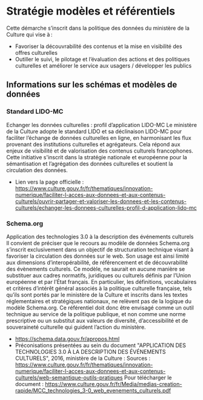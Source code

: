 ﻿# Stratégie modèles et référentiels 

Cette démarche s’inscrit dans la politique des données du ministère de la Culture qui vise à :  

* Favoriser la découvrabilité des contenus et la mise en visibilité des offres culturelles 
* Outiller le suivi, le pilotage et l’évaluation des actions et des politiques culturelles et améliorer le service aux usagers / développer les publics

## Informations sur les schémas et modèles de données

### Standard LIDO-MC
Echanger les données culturelles : profil d’application LIDO-MC
Le ministère de la Culture adopte le standard LIDO et sa déclinaison LIDO-MC pour faciliter l’échange de données culturelles en ligne, en harmonisant les flux provenant des institutions culturelles et agrégateurs. Cela répond aux enjeux de visibilité et de valorisation des contenus culturels francophones. Cette initiative s'inscrit dans la stratégie nationale et européenne pour la sémantisation et l’agrégation des données culturelles et soutient la circulation des données.

* Lien vers la page officielle : https://www.culture.gouv.fr/fr/thematiques/innovation-numerique/faciliter-l-acces-aux-donnees-et-aux-contenus-culturels/ouvrir-partager-et-valoriser-les-donnees-et-les-contenus-culturels/echanger-les-donnees-culturelles-profil-d-application-lido-mc

### Schema.org
Application des technologies 3.0 à la description des événements culturels
Il convient de préciser que le recours au modèle de données Schema.org s’inscrit exclusivement dans un objectif de structuration technique visant à favoriser la circulation des données sur le web. Son usage est ainsi limité aux dimensions d’interopérabilité, de référencement et de découvrabilité des évènements culturels. Ce modèle, ne saurait en aucune manière se substituer aux cadres normatifs, juridiques ou culturels définis par l’Union européenne et par l’État français. En particulier, les définitions, vocabulaires et critères d’intérêt général associés à la politique culturelle française, tels qu’ils sont portés par le ministère de la Culture et inscrits dans les textes réglementaires et stratégiques nationaux, ne relèvent pas de la logique du modèle Schema.org. Ce référentiel doit donc être envisagé comme un outil technique au service de la politique publique, et non comme une norme prescriptive ou un substitut aux valeurs de diversité, d’accessibilité et de souveraineté culturelle qui guident l’action du ministère. 

* https://schema.data.gouv.fr/apropos.html
* Préconisations présentées au sein du document "APPLICATION DES TECHNOLOGIES 3.0 À LA DESCRIPTION DES ÉVÉNEMENTS CULTURELS", 2016, ministère de la Culture : 
Sources : 
https://www.culture.gouv.fr/fr/thematiques/innovation-numerique/faciliter-l-acces-aux-donnees-et-aux-contenus-culturels/web-semantique-outils-pratiques
Pour télécharger le document : https://www.culture.gouv.fr/fr/Media/medias-creation-rapide/MCC_technologies_3-0_web_evenements_culturels.pdf
